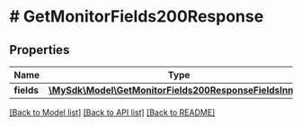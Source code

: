 # # GetMonitorFields200Response

## Properties

Name | Type | Description | Notes
------------ | ------------- | ------------- | -------------
**fields** | [**\MySdk\Model\GetMonitorFields200ResponseFieldsInner[]**](GetMonitorFields200ResponseFieldsInner.md) |  | [optional]

[[Back to Model list]](../../README.md#models) [[Back to API list]](../../README.md#endpoints) [[Back to README]](../../README.md)
